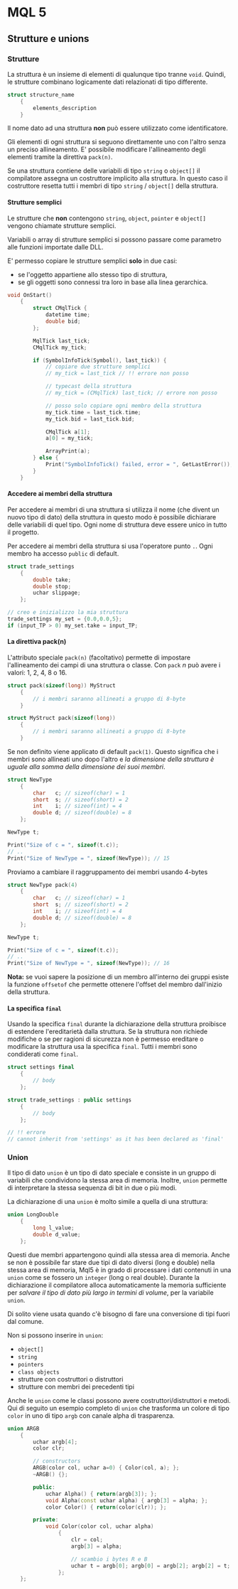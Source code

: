 # MQL 5

## Strutture e unions

### Strutture

La struttura è un insieme di elementi di qualunque tipo tranne `void`. Quindi, le strutture combinano logicamente dati relazionati di tipo differente.

```C++
struct structure_name
    {
        elements_description
    }
```

Il nome dato ad una struttura **non** può essere utilizzato come identificatore.

Gli elementi di ogni struttura si seguono direttamente uno con l'altro senza un preciso allineamento. E' possibile modificare l'allineamento degli elementi tramite la direttiva `pack(n)`.

Se una struttura contiene delle variabili di tipo `string` o `object[]` il compilatore assegna un costruttore implicito alla struttura. In questo caso il costruttore resetta tutti i membri di tipo `string` / `object[]` della struttura.

#### Strutture semplici

Le strutture che **non** contengono `string`, `object`, `pointer` e `object[]` vengono chiamate strutture semplici.

Variabili o array di strutture semplici si possono passare come parametro alle funzioni importate dalle DLL.

E' permesso copiare le strutture semplici **solo** in due casi:

* se l'oggetto appartiene allo stesso tipo di struttura,
* se gli oggetti sono connessi tra loro in base alla linea gerarchica.

```C++
void OnStart()
    {
        struct CMqlTick {
            datetime time;
            double bid;
        };

        MqlTick last_tick;
        CMqlTick my_tick;

        if (SymbolInfoTick(Symbol(), last_tick)) {
            // copiare due strutture semplici
            // my_tick = last_tick // !! errore non posso

            // typecast della struttura
            // my_tick = (CMqlTick) last_tick; // errore non posso

            // posso solo copiare ogni membro della struttura
            my_tick.time = last_tick.time;
            my_tick.bid = last_tick.bid;

            CMqlTick a[1];
            a[0] = my_tick;

            ArrayPrint(a);
        } else {
            Print("SymbolInfoTick() failed, error = ", GetLastError());
        }
    }
```

#### Accedere ai membri della struttura

Per accedere ai membri di una struttura si utilizza il nome (che divent un nuovo tipo di dato) della struttura in questo modo è possibile dichiarare delle variabili di quel tipo. Ogni nome di struttura deve essere unico in tutto il progetto.

Per accedere ai membri della struttura si usa l'operatore punto `.`. Ogni membro ha accesso `public` di default.

```C++
struct trade_settings
    {
        double take;
        double stop;
        uchar slippage;
    };

// creo e inizializzo la mia struttura
trade_settings my_set = {0.0,0.0,5};
if (input_TP > 0) my_set.take = input_TP;
```

#### La direttiva pack(n)

L'attributo speciale `pack(n)` (facoltativo) permette di impostare l'allineamento dei campi di una struttura o classe. Con `pack` *n* può avere i valori: 1, 2, 4, 8 o 16.

```C++
struct pack(sizeof(long)) MyStruct
    {
        // i membri saranno allineati a gruppo di 8-byte
    }

struct MyStruct pack(sizeof(long))
    {
        // i membri saranno allineati a gruppo di 8-byte
    }
```

Se non definito viene applicato di default `pack(1)`. Questo significa che i membri sono allineati uno dopo l'altro e *la dimensione della struttura è uguale alla somma della dimensione dei suoi membri*.

```C++
struct NewType
    {
        char   c; // sizeof(char) = 1
        short  s; // sizeof(short) = 2
        int    i; // sizeof(int) = 4
        double d; // sizeof(double) = 8
    };

NewType t;

Print("Size of c = ", sizeof(t.c));
// ..
Print("Size of NewType = ", sizeof(NewType)); // 15
```

Proviamo a cambiare il raggruppamento dei membri usando 4-bytes

```C++
struct NewType pack(4)
    {
        char   c; // sizeof(char) = 1
        short  s; // sizeof(short) = 2
        int    i; // sizeof(int) = 4
        double d; // sizeof(double) = 8
    };

NewType t;

Print("Size of c = ", sizeof(t.c));
// ..
Print("Size of NewType = ", sizeof(NewType)); // 16
```

**Nota:** se vuoi sapere la posizione di un membro all'interno dei gruppi esiste la funzione `offsetof` che permette ottenere l'offset del membro dall'inizio della struttura.

#### La specifica `final`

Usando la specifica `final` durante la dichiarazione della struttura proibisce di estendere l'ereditarietà dalla struttura. Se la struttura non richiede modifiche o se per ragioni di sicurezza non è permesso ereditare o modificare la struttura usa la specifica `final`. Tutti i membri sono condiderati come `final`.

```C++
struct settings final
    {
        // body
    };

struct trade_settings : public settings
    {
        // body
    };

// !! errore
// cannot inherit from 'settings' as it has been declared as 'final'
```

### Union

Il tipo di dato `union` è un tipo di dato speciale e consiste in un gruppo di variabili che condividono la stessa area di memoria. Inoltre, `union` permette di interpretare la stessa sequenza di bit in due o più modi.

La dichiarazione di una `union` è molto simile a quella di una struttura:

```C++
union LongDouble
    {
        long l_value;
        double d_value;
    };
```

Questi due membri appartengono quindi alla stessa area di memoria. Anche se non è possibile far stare due tipi di dato diversi (long e double) nella stessa area di memoria, Mql5 è in grado di processare i dati contenuti in una `union` come se fossero un `integer` (long o real double). Durante la dichiarazione il compilatore alloca automaticamente la memoria sufficiente per *salvare il tipo di dato più largo in termini di volume*, per la variabile `union`.

Di solito viene usata quando c'è bisogno di fare una conversione di tipi fuori dal comune.

Non si possono inserire in `union`:

* `object[]`
* `string`
* `pointers`
* `class objects`
* strutture con costruttori o distruttori
* strutture con membri dei precedenti tipi

Anche le `union` come le classi possono avere costruttori/distruttori e metodi. Qui di seguito un esempio completo di `union` che trasforma un colore di tipo `color` in uno di tipo `argb` con canale alpha di trasparenza.

```C++
union ARGB
    {
        uchar argb[4];
        color clr;

        // constructors
        ARGB(color col, uchar a=0) { Color(col, a); };
        ~ARGB() {};

        public:
            uchar Alpha() { return(argb[3]); };
            void Alpha(const uchar alpha) { argb[3] = alpha; };
            color Color() { return(color(clr)); };

        private:
            void Color(color col, uchar alpha)
                {
                    clr = col;
                    argb[3] = alpha;

                    // scambio i bytes R e B
                    uchar t = argb[0]; argb[0] = argb[2]; argb[2] = t;
                };
    };
```
